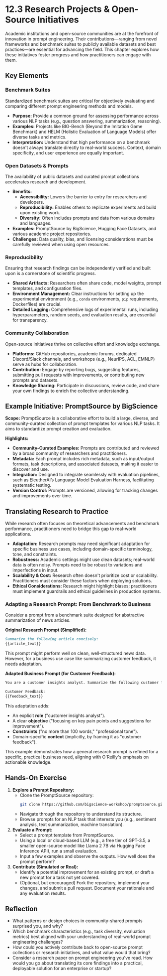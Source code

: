 # 12.3 Research Projects & Open-Source Initiatives

Academic institutions and open-source communities are at the forefront of innovation in prompt engineering. Their contributions—ranging from novel frameworks and benchmark suites to publicly available datasets and best practices—are essential for advancing the field. This chapter explores how these initiatives foster progress and how practitioners can engage with them.

## Key Elements

### Benchmark Suites

Standardized benchmark suites are critical for objectively evaluating and comparing different prompt engineering methods and models.
-   **Purpose:** Provide a common ground for assessing performance across various NLP tasks (e.g., question answering, summarization, reasoning).
-   **Examples:** Projects like BIG-Bench (Beyond the Imitation Game Benchmark) and HELM (Holistic Evaluation of Language Models) offer diverse tasks and metrics.
-   **Interpretation:** Understand that high performance on a benchmark doesn't always translate directly to real-world success. Context, domain specificity, and user experience are equally important.

### Open Datasets & Prompts

The availability of public datasets and curated prompt collections accelerates research and development.
-   **Benefits:**
    *   **Accessibility:** Lowers the barrier to entry for researchers and developers.
    *   **Reproducibility:** Enables others to replicate experiments and build upon existing work.
    *   **Diversity:** Often includes prompts and data from various domains and languages.
-   **Examples:** PromptSource by BigScience, Hugging Face Datasets, and various academic project repositories.
-   **Challenges:** Data quality, bias, and licensing considerations must be carefully reviewed when using open resources.

### Reproducibility

Ensuring that research findings can be independently verified and built upon is a cornerstone of scientific progress.
-   **Shared Artifacts:** Researchers often share code, model weights, prompt templates, and configuration files.
-   **Environment Management:** Clear instructions for setting up the experimental environment (e.g., `conda` environments, `pip` requirements, Dockerfiles) are crucial.
-   **Detailed Logging:** Comprehensive logs of experimental runs, including hyperparameters, random seeds, and evaluation results, are essential for transparency.

### Community Collaboration

Open-source initiatives thrive on collective effort and knowledge exchange.
-   **Platforms:** GitHub repositories, academic forums, dedicated Discord/Slack channels, and workshops (e.g., NeurIPS, ACL, EMNLP) serve as hubs for collaboration.
-   **Contribution:** Engage by reporting bugs, suggesting features, submitting pull requests with improvements, or contributing new prompts and datasets.
-   **Knowledge Sharing:** Participate in discussions, review code, and share your own findings to enrich the collective understanding.

## Example Initiative: PromptSource by BigScience

**Scope:** PromptSource is a collaborative effort to build a large, diverse, and community-curated collection of prompt templates for various NLP tasks. It aims to standardize prompt creation and evaluation.

**Highlights:**
-   **Community-Curated Examples:** Prompts are contributed and reviewed by a broad community of researchers and practitioners.
-   **Metadata:** Each prompt includes rich metadata, such as input/output formats, task descriptions, and associated datasets, making it easier to discover and use.
-   **Integration:** Designed to integrate seamlessly with evaluation pipelines, such as EleutherAI’s Language Model Evaluation Harness, facilitating systematic testing.
-   **Version Control:** Prompts are versioned, allowing for tracking changes and improvements over time.

## Translating Research to Practice

While research often focuses on theoretical advancements and benchmark performance, practitioners need to bridge this gap to real-world applications.
-   **Adaptation:** Research prompts may need significant adaptation for specific business use cases, including domain-specific terminology, tone, and constraints.
-   **Robustness:** Academic settings might use clean datasets; real-world data is often noisy. Prompts need to be robust to variations and imperfections in input.
-   **Scalability & Cost:** Research often doesn't prioritize cost or scalability. Practitioners must consider these factors when deploying solutions.
-   **Ethical Considerations:** Research might highlight biases; practitioners must implement guardrails and ethical guidelines in production systems.

### Adapting a Research Prompt: From Benchmark to Business

Consider a prompt from a benchmark suite designed for abstractive summarization of news articles.

**Original Research Prompt (Simplified):**
```markdown
Summarize the following article concisely:
{{article_text}}
```

This prompt might perform well on clean, well-structured news data. However, for a business use case like summarizing customer feedback, it needs adaptation.

**Adapted Business Prompt (for Customer Feedback):**
```markdown
You are a customer insights analyst. Summarize the following customer feedback, focusing on key pain points and suggestions for improvement. Ensure the summary is no more than 100 words and maintains a professional tone.

Customer Feedback:
{{feedback_text}}
```

This adaptation adds:
-   An explicit **role** ("customer insights analyst").
-   A clear **objective** ("focusing on key pain points and suggestions for improvement").
-   **Constraints** ("no more than 100 words," "professional tone").
-   Domain-specific **context** (implicitly, by framing it as "customer feedback").

This example demonstrates how a general research prompt is refined for a specific, practical business need, aligning with O'Reilly's emphasis on actionable knowledge.

## Hands-On Exercise

1.  **Explore a Prompt Repository:**
    *   Clone the PromptSource repository:
        ```bash
        git clone https://github.com/bigscience-workshop/promptsource.git
        ```
    *   Navigate through the repository to understand its structure.
    *   Browse prompts for an NLP task that interests you (e.g., sentiment analysis, text summarization, machine translation).
2.  **Evaluate a Prompt:**
    *   Select a prompt template from PromptSource.
    *   Using a local or cloud-based LLM (e.g., a free tier of GPT-3.5, a smaller open-source model like Llama 2 7B via Hugging Face Inference API), run a small evaluation.
    *   Input a few examples and observe the outputs. How well does the prompt perform?
3.  **Contribute (Simulated or Real):**
    *   Identify a potential improvement for an existing prompt, or draft a new prompt for a task not yet covered.
    *   (Optional, but encouraged) Fork the repository, implement your changes, and submit a pull request. Document your rationale and any evaluation results.

## Reflection

-   What patterns or design choices in community-shared prompts surprised you, and why?
-   Which benchmark characteristics (e.g., task diversity, evaluation metrics) best aligned with your understanding of real-world prompt engineering challenges?
-   How could you actively contribute back to open-source prompt collections or research initiatives, and what value would that bring?
-   Consider a research paper on prompt engineering you've read. How would you go about translating its core findings into a practical, deployable solution for an enterprise or startup?
